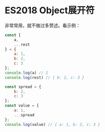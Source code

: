 # ES2018 Object展开符

非常常用，就不做过多赘述。看示例：

``` javascript
const {
    a,
    ...rest
} = {
    a: 1,
    b: 2,
    c: 3
};
console.log(a) // 1
console.log(rest) // { b: 2, c: 3 }

const spread = {
    b: 2,
    c: 3
};
const value = {
    a: 1,
    ...spread
};
console.log(value) // { a: 1, b: 2, c: 3 }
```
